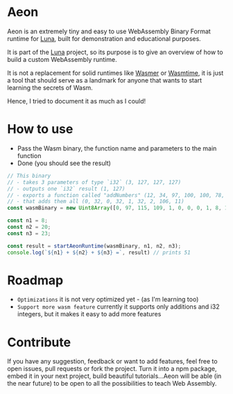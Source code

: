 # Aeon

Aeon is an extremely tiny and easy to use WebAssembly Binary Format runtime for <a href="https://github.com/thomscoder/luna" target="_blank">Luna</a>, built for demonstration and educational purposes.

It is part of the <a href="https://github.com/thomscoder/luna" target="_blank">Luna</a> project, so its purpose is to give an overview of how to build a custom WebAssembly runtime.

It is not a replacement for solid runtimes like <a href="https://wasmer.io/">Wasmer</a> or <a href="https://github.com/bytecodealliance/wasmtime">Wasmtime</a>, it is just a tool that should serve as a landmark for anyone that wants to start learning the secrets of Wasm.

Hence, I tried to document it as much as I could!

# How to use
 - Pass the Wasm binary, the function name and parameters to the main function
 - Done (you should see the result)

 ```js
 // This binary 
 // - takes 3 parameters of type `i32` (3, 127, 127, 127) 
 // - outputs one `i32` result (1, 127)
 // - exports a function called "addNumbers" (12, 34, 97, 100, 100, 78, 117, 109, 98, 101, 114, 115, 34)
 // - that adds them all (0, 32, 0, 32, 1, 32, 2, 106, 11)
const wasmBinary = new Uint8Array([0, 97, 115, 109, 1, 0, 0, 0, 1, 8, 1, 96, 3, 127, 127, 127, 1, 127, 3, 2, 1, 0, 7, 16, 1, 12, 34, 97, 100, 100, 78, 117, 109, 98, 101, 114, 115, 34, 0, 0, 10, 9, 1, 7, 0, 32, 0, 32, 1, 32, 2, 106, 11]);

const n1 = 8;
const n2 = 20;
const n3 = 23;

const result = startAeonRuntime(wasmBinary, n1, n2, n3);
console.log(`${n1} + ${n2} + ${n3} =`, result) // prints 51
 ```

# Roadmap
- `Optimizations` it is not very optimized yet - (as I'm learning too)
- `Support more wasm feature` currently it supports only additions and i32 integers, but it makes it easy to add more features

# Contribute
If you have any suggestion, feedback or want to add features, feel free to open issues, pull requests or fork the project.
Turn it into a npm package, embed it in your next project, build beautiful tutorials...Aeon will be able (in the near future) to be open to all the possibilities to teach Web Assembly.  